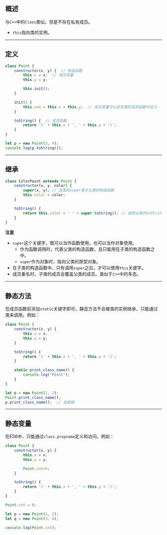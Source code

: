 ## 概述

与`C++`中的`Class`类似。但是不存在私有成员。

+   `this`指向类的实例。

---

## 定义

```js
class Point {
    constructor(x, y) {  // 构造函数
        this.x = x;  // 成员变量
        this.y = y;

        this.init();
    }

    init() {
        this.sum = this.x + this.y;  // 成员变量可以在任意的成员函数中定义
    }

    toString() {  // 成员函数
        return '(' + this.x + ', ' + this.y + ')';
    }
}

let p = new Point(3, 4);
console.log(p.toString());
```

---

## 继承

```js
class ColorPoint extends Point {
    constructor(x, y, color) {
        super(x, y); // 这里的super表示父类的构造函数
        this.color = color;
    }

    toString() {
        return this.color + ' ' + super.toString(); // 调用父类的toString()
    }
}
```

**注意**

+   `super`这个关键字，既可以当作函数使用，也可以当作对象使用。
    +   作为函数调用时，代表父类的构造函数，且只能用在子类的构造函数之中。
    +   `super`作为对象时，指向父类的原型对象。
+   在子类的构造函数中，只有调用`super`之后，才可以使用`this`关键字。
+   成员重名时，子类的成员会覆盖父类的成员。类似于`C++`中的多态。

---

## 静态方法

在成员函数前添加`static`关键字即可。静态方法不会被类的实例继承，只能通过类来调用。例如：

```js
class Point {
    constructor(x, y) {
        this.x = x;
        this.y = y;
    }

    toString() {
        return '(' + this.x + ', ' + this.y + ')';
    }

    static print_class_name() {
        console.log("Point");
    }
}

let p = new Point(1, 2);
Point.print_class_name();
p.print_class_name();  // 会报错
```

---

## 静态变量

在ES6中，只能通过`class.propname`定义和访问。例如：

```js
class Point {
    constructor(x, y) {
        this.x = x;
        this.y = y;

        Point.cnt++;
    }

    toString() {
        return '(' + this.x + ', ' + this.y + ')';
    }
}

Point.cnt = 0;

let p = new Point(1, 2);
let q = new Point(3, 4);

console.log(Point.cnt);
```